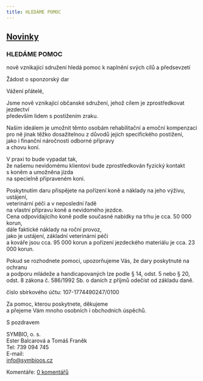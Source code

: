 ```yaml
---
title: HLEDÁME POMOC
---
```

## [Novinky](index.php)

### HLEDÁME POMOC

nově vznikající sdružení hledá pomoc k naplnění svých cílů a předsevzetí  
  
Žádost o sponzorský dar  
  
Vážení přátelé,  
  
Jsme nově vznikající občanské sdružení, jehož cílem je zprostředkovat jezdectví  
především lidem s postižením zraku.  
  
Našim ideálem je umožnit těmto osobám rehabilitační a emoční kompenzaci  
pro ně jinak těžko dosažitelnou z důvodů jejich specifického postižení,  
jako i finanční náročnosti odborné přípravy  
a chovu koní.  
  
V praxi to bude vypadat tak,  
že našemu nevidomému klientovi bude zprostředkován fyzický kontakt  
s koněm a umožněna jízda  
na specielně připraveném koni.  
  
Poskytnutím daru přispějete na pořízení koně a náklady na jeho výživu, ustájení,  
veterinární péči a v neposlední řadě  
na vlastní přípravu koně a nevidomého jezdce.  
Cena odpovídajícího koně podle současné nabídky na trhu je cca. 50 000 korun,  
dále faktické náklady na roční provoz,  
jako je ustájení, základní veterinární péči  
a kováře jsou cca. 95 000 korun a pořízení jezdeckého materiálu je cca. 23 000 korun.  
  
Pokud se rozhodnete pomoci, upozorňujeme Vás, že dary poskytnuté na ochranu  
a podporu mládeže a handicapovaných lze podle § 14, odst. 5 nebo § 20, odst. 8 zákona č. 586/1992 Sb. o daních z příjmů odečíst od základu daně.  
  
číslo sbírkového účtu: 107-1774490247/0100  
  
Za pomoc, kterou poskytnete, děkujeme  
a přejeme Vám mnoho osobních i obchodních úspěchů.  
  
S pozdravem  
  
SYMBIO, o. s.  
Ester Balcarová a Tomáš Franěk  
Tel: 739 094 745  
E-mail:  
[info@symbioos.cz](mailform.php?mail=info@symbioos.cz)

  
  

Komentáře: [0 komentářů](komentare.php?typ2=0&id=2)